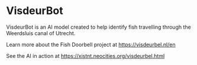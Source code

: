# VisdeurBot

VisdeurBot is an AI model created to help identify fish travelling through the Weerdsluis canal of Utrecht.

Learn more about the Fish Doorbell project at https://visdeurbel.nl/en

See the AI in action at https://xistnt.neocities.org/visdeurbel.html
